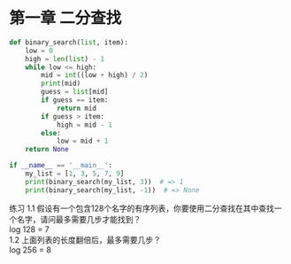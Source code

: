 # 第一章 二分查找
``` python
def binary_search(list, item):
    low = 0
    high = len(list) - 1
    while low <= high:
        mid = int((low + high) / 2)
        print(mid)
        guess = list[mid]
        if guess == item:
            return mid
        if guess > item:
            high = mid - 1
        else:
            low = mid + 1
    return None

if __name__ == '__main__':
    my_list = [1, 3, 5, 7, 9]
    print(binary_search(my_list, 3))  # => 1
    print(binary_search(my_list, -1))  # => None
```
练习
1.1 假设有一个包含128个名字的有序列表，你要使用二分查找在其中查找一个名字，请问最多需要几步才能找到？<br>
    log 128 = 7<br>
1.2 上面列表的长度翻倍后，最多需要几步？<br>
    log 256 = 8<br>
